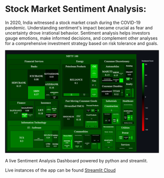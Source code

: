 # Stock Market Sentiment Analysis:

In 2020, India witnessed a stock market crash during the COVID-19 pandemic. Understanding sentiment's impact became crucial as fear and uncertainty drove irrational behavior. Sentiment analysis helps investors gauge emotions, make informed decisions, and complement other analyses for a comprehensive investment strategy based on risk tolerance and goals.

![app-img](./app.png)

A live Sentiment Analysis Dashboard powered by python and streamlit.


Live instances of the app can be found [Streamlit Cloud](https://nifty-500-stock-sentiment.streamlit.app/)
